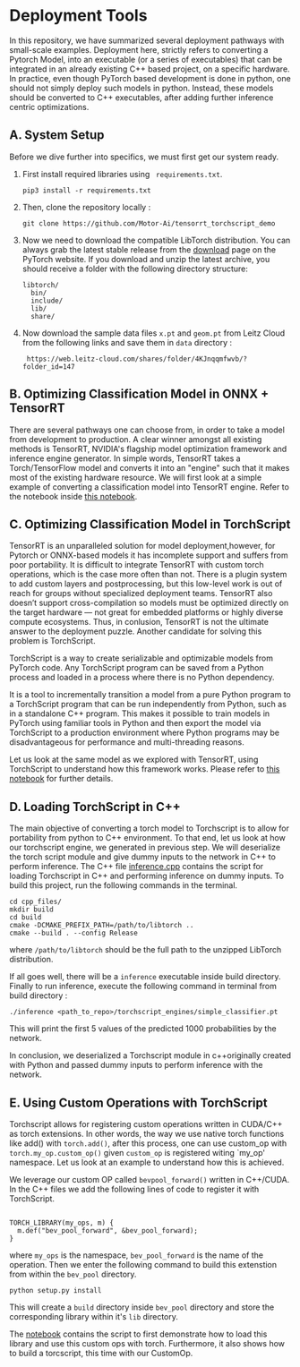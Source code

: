 # Deployment Tools 
In this repository, we have summarized several deployment pathways with small-scale examples. Deployment here, strictly refers to converting a Pytorch Model, into an executable (or a series of executables) that can be integrated in an already existing C++ based project, on a specific hardware. In practice, even though PyTorch based development is done in python, one should not simply deploy such models in python. Instead, these models should be converted to C++ executables, after adding further inference centric optimizations. 


## A. System Setup
Before we dive further into specifics, we must first get our system ready. 
1. First install required libraries using ``` requirements.txt```.


    ```
    pip3 install -r requirements.txt
    ```
2. Then, clone the repository locally :

    ```
    git clone https://github.com/Motor-Ai/tensorrt_torchscript_demo
    ```
3. Now we need to download the compatible LibTorch distribution. You can always grab the latest stable release from the [download](https://pytorch.org/) page on the PyTorch website. If you download and unzip the latest archive, you should receive a folder with the following directory structure:

    ```
    libtorch/
      bin/
      include/
      lib/
      share/
    ```
4. Now download the sample data files `x.pt` and `geom.pt` from Leitz Cloud from the following links and save them in `data` directory :
    ```
     https://web.leitz-cloud.com/shares/folder/4KJnqqmfwvb/?folder_id=147
    ```

## B. Optimizing Classification Model in ONNX + TensorRT

There are several pathways one can choose from, in order to take a model from development to production. A clear winner amongst all existing methods is TensorRT, NVIDIA's flagship model optimization framework and inference engine generator. In simple words, TensorRT takes a Torch/TensorFlow model and converts it into an "engine" such that it makes most of the existing hardware resource. We will first look at a simple example of converting a classification model into TensorRT engine. Refer to the notebook inside [this notebook](/notebooks/Simple%20Classification%20Model%20-%20TensorRT%20%2B%20ONNX.ipynb).

## C. Optimizing Classification Model in TorchScript

TensorRT is an unparalleled solution for model deployment,however, for Pytorch or ONNX-based models it has incomplete support and suffers from poor portability. It is difficult to integrate TensorRT with custom torch operations, which is the case more often than not. There is a plugin system to add custom layers and postprocessing, but this low-level work is out of reach for groups without specialized deployment teams. TensorRT also doesn’t support cross-compilation so models must be optimized directly on the target hardware — not great for embedded platforms or highly diverse compute ecosystems. Thus, in conlusion, TensorRT is not the ultimate answer to the deployment puzzle. Another candidate for solving this problem is TorchScript. 

TorchScript is a way to create serializable and optimizable models from PyTorch code. Any TorchScript program can be saved from a Python process and loaded in a process where there is no Python dependency.

It is a tool to incrementally transition a model from a pure Python program to a TorchScript program that can be run independently from Python, such as in a standalone C++ program. This makes it possible to train models in PyTorch using familiar tools in Python and then export the model via TorchScript to a production environment where Python programs may be disadvantageous for performance and multi-threading reasons.

Let us look at the same model as we explored with TensorRT, using TorchScript to understand how this framework works. Please refer to [this notebook](/notebooks/Simple%20Classification%20Model%20%20TorchScript.ipynb) for further details.


## D. Loading TorchScript in C++ 
The main objective of converting a torch model to Torchscript is to allow for portability from python to C++ environment. To that end, let us look at how our  torchscript engine, we generated in previous step. We will deserialize the torch script module and give dummy inputs to the network in C++ to perform inference.
The C++ file [inference.cpp](cpp_files/inference.cpp) contains the script for loading Torchscript in C++ and performing inference on dummy inputs.
To build this project, run the following commands in the terminal.

```
cd cpp_files/
mkdir build
cd build
cmake -DCMAKE_PREFIX_PATH=/path/to/libtorch ..
cmake --build . --config Release

```

where `/path/to/libtorch` should be the full path to the unzipped LibTorch distribution. 

If all goes well, there will be a `inference` executable inside build directory. Finally to run inference, execute the following command in terminal from build directory :

```
./inference <path_to_repo>/torchscript_engines/simple_classifier.pt
```

This will print the first 5 values of the predicted 1000 probabilities by the network.

In conclusion, we deserialized a Torchscript module in c++originally created with Python and passed dummy inputs to perform inference with the network.

## E. Using Custom Operations with TorchScript
Torchscript allows for registering custom operations written in CUDA/C++ as torch extensions. In other words, the way we use native torch functions like add() with `torch.add()`, after this process, one can use custom_op with `torch.my_op.custom_op()` given `custom_op` is registered witing `my_op' namespace. Let us look at an example to understand how this is achieved. 

We leverage our custom OP called `bevpool_forward()` written in C++/CUDA.
In the C++ files we add the following lines of code to register it with TorchScript.


```

TORCH_LIBRARY(my_ops, m) {
  m.def("bev_pool_forward", &bev_pool_forward);
}
```

where `my_ops` is the namespace, `bev_pool_forward` is the name of the operation. Then we enter the following command to build this extenstion from within the `bev_pool` directory.

```
python setup.py install 
```

This will create a `build` directory inside `bev_pool` directory and store the corresponding library within it's `lib` directory.

The [notebook](notebooks/Custom_Op.ipynb) contains the script to first demonstrate how to load this library and use this custom ops with torch. 
Furthermore, it also shows how to build a torcscript, this time with our CustomOp. 





